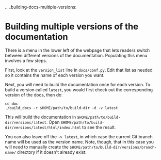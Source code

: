 .. _building-docs-multiple-versions:

# Building multiple versions of the documentation

There is a menu in the lower left of the webpage that lets readers switch between different versions of the documentation. Populating this menu involves a few steps.

First, look at the `version_list` line in `docs/conf.py`. Edit that list as needed so it contains the name of each version you want.

Next, you will need to build the documentation once for each version. To build a version called `latest`, you would first check out the corresponding version of the docs, then do:

```shell
cd doc
./build_docs -r $HOME/path/to/build-dir -d -v latest
```

This will build the documentation in `$HOME/path/to/build-dir/versions/latest`. Open `$HOME/path/to/build-dir/versions/latest/html/index.html` to see the result.

You can also leave off the `-v latest`, in which case the current Git branch name will be used as the version name. Note, though, that in this case you will need to manually create the `$HOME/path/to/build-dir/versions/branch-name/` directory if it doesn't already exist.

